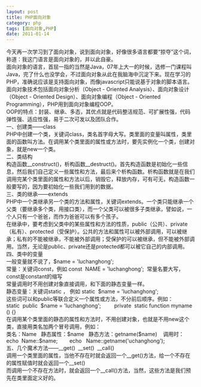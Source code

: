 ```yaml
---
layout: post
title: PHP面向对象
category: php
tags: [面向对象,PHP]
date: 2011-01-14
---
```

<p>今天再一次学习到了面向对象，说到面向对象，好像很多语言都要&ldquo;掠夺&rdquo;这个词，称道：我这门语言是面向对象的，并以此自豪。<br />
面向对象的语言，首屈一指的当然是Java，07年上大一的时候，选修一门课程叫Java，完了什么也没学会，不过面向对象从此在我脑海中沉淀下来。现在学习的PHP，准确说应该是支持面向对象，而像javascript只能说基于对象的脚本语言。<br />
面向对象技术包括面向对象分析（Object - Oriented Analysis）、面向对象设计（Object - Oriented Design）、面向对象编程（Object - Oriented&nbsp; Programming），PHP用到面向对象编程OOP。<br />
OOP的特点：封装、继承、多态，其优点就是代码整洁规范、可扩展性强，代码弹性强、适应性强，易于二次可发以及团队合作。<br />
一、创建类&mdash;&mdash;class<br />
PHP中创建一个类，关键词class，类名首字母大写。类里面的变量叫属性，类里面的函数叫方法。在调用某个类里面的属性或方法时，要先实例化一个类，创建对象，就是new一个类。<br />
二、类结构<br />
构造函数__construct()，析构函数__destruct()。首先构造函数是初始化一些信息，然后我们自己定义一些属性和方法，最后来个析构函数。析构函数就是在我们调用完某个类里面的属性和方法以后，销毁它，释放内存，可有可无，构造函数一般要写的，因为要初始化一些我们用到的数据。<br />
三、类的继承&mdash;&mdash;extends<br />
PHP中一个类继承另一个类的方法和属性，关键词extends。一个类只能继承一个父类（要继承多个类，用接口类），而一个父类可以被很多子类继承，譬如说，一个人只有一个爸爸，而作为爸爸可以有多个孩子。<br />
在继承中，要考虑到父类中的某些属性和方法的性质，public（公共）、private（私有）、protected（受保护）。公共的方法和属性可以被外部调用，可以被继承；私有的不能被继承，不能被外部调用；受保护的可以被继承，但不能被外部调用。当然，无论是public、private还是protected都可以被它自己的内部调用。<br />
四、类中的变量<br />
一般变量就不说了，$name = 'luchanghong';&nbsp; <br />
常量：关键词const，例如 const&nbsp; NAME = 'luchanghong';&nbsp; 常量名要大写，const是constant的缩写<br />
常量调用时不用创建对象直接调用，和下面的静态变量一样。<br />
静态变量：关键词static ， 例如 static&nbsp; $name = 'luchanghong'; <br />
这些词可以和public等联合定义一个属性或方法，不分前后顺序。例如：<br />
static&nbsp; public&nbsp; $name = 'luchanghong';&nbsp;&nbsp;&nbsp;&nbsp;&nbsp;&nbsp;&nbsp;&nbsp; private&nbsp; static function myname&nbsp; () {}<br />
在调用某个类里面的静态的属性和方法时，不用创建对象，也就是不用new这个类，直接用类名加两个冒号调用，例如：<br />
类名：Name&nbsp;&nbsp; 静态属性：$name&nbsp;&nbsp; 静态方法：getname($name)&nbsp;&nbsp;&nbsp; 调用时：echo&nbsp; Name::$name;&nbsp;&nbsp;&nbsp;&nbsp;&nbsp;&nbsp;&nbsp; echo&nbsp;&nbsp; Name::getname('uchanghong');<br />
五、几个魔术方法&mdash;&mdash;__get()&nbsp; __set()&nbsp; __call()<br />
调用一个类里面的属性，当他不存在时就会返回一个__get()方法，给一个不存在的属性赋值时就会返回一个__set()<br />
而调用一个不存在方法时，就会返回一个__call()方法，当然，这些方法是我们预先在类里面定义好的。</p>
